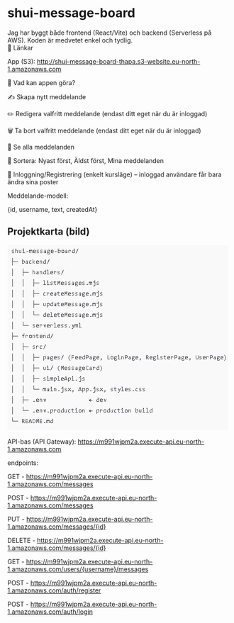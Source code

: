 # shui-message-board

Jag har byggt både frontend (React/Vite) och backend (Serverless på AWS).
Koden är medvetet enkel och tydlig.        
🔗 Länkar

App (S3):
http://shui-message-board-thapa.s3-website.eu-north-1.amazonaws.com

🎯 Vad kan appen göra?

✍️ Skapa nytt meddelande

✏️ Redigera valfritt meddelande (endast ditt eget när du är inloggad)

🗑️ Ta bort valfritt meddelande (endast ditt eget när du är inloggad)

👀 Se alla meddelanden

🔽 Sortera: Nyast först, Äldst först, Mina meddelanden

🔐 Inloggning/Registrering (enkelt kursläge) – inloggad användare får bara ändra sina poster

Meddelande-modell:

{id, username, text, createdAt}

## Projektkarta (bild)

![Projektstruktur för Shui – Message Board](./Projektstruktur-shui-message-board.jpg)

API-bas (API Gateway):
https://m991wjpm2a.execute-api.eu-north-1.amazonaws.com

endpoints:

  GET - https://m991wjpm2a.execute-api.eu-north-1.amazonaws.com/messages
  
  POST - https://m991wjpm2a.execute-api.eu-north-1.amazonaws.com/messages
  
  PUT - https://m991wjpm2a.execute-api.eu-north-1.amazonaws.com/messages/{id}
  
  DELETE - https://m991wjpm2a.execute-api.eu-north-1.amazonaws.com/messages/{id}
  
  GET - https://m991wjpm2a.execute-api.eu-north-1.amazonaws.com/users/{username}/messages
  
  POST - https://m991wjpm2a.execute-api.eu-north-1.amazonaws.com/auth/register
  
  POST - https://m991wjpm2a.execute-api.eu-north-1.amazonaws.com/auth/login


